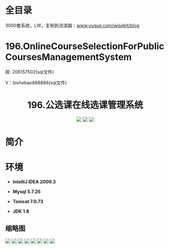 # 全目录

3000套系统，LW，复制到流浪器：www.yuque.com/wisebit/blog

# 196.OnlineCourseSelectionForPublicCoursesManagementSystem

<p>抠: 206157502(sql文件)</p>
<p>V：bishebao888888(sql文件)</p>

<p><h1 align="center">196.公选课在线选课管理系统</h1></p>


<p align="center">
	<img src="https://img.shields.io/badge/jdk-1.8-orange.svg"/>
    <img src="https://img.shields.io/badge/springboot-5.x-lightgrey.svg"/>
    <img src="https://img.shields.io/badge/vue-3.x-yellow.svg"/>
</p>

# 简介
>
> 

# 环境

- <b>IntelliJ IDEA 2009.3</b>

- <b>Mysql 5.7.26</b>

- <b>Tomcat 7.0.73</b>

- <b>JDK 1.8</b>




## 缩略图

![](https://bitwise.oss-cn-heyuan.aliyuncs.com/2024/9/10/047c809b-1317-4b94-bcf2-88f9986f7c33.png)
![](https://bitwise.oss-cn-heyuan.aliyuncs.com/2024/9/10/f6c5a648-4d88-478f-803b-d41096dcae8a.png)
![](https://bitwise.oss-cn-heyuan.aliyuncs.com/2024/9/10/bbff454c-96af-4230-93fb-d92ef701de43.png)
![](https://bitwise.oss-cn-heyuan.aliyuncs.com/2024/9/10/45b2a0b2-f381-430b-9a2b-c3d81214b5b9.png)
![](https://bitwise.oss-cn-heyuan.aliyuncs.com/2024/9/10/3850925f-88ce-4b4c-85a4-54149da5553d.png)
![](https://bitwise.oss-cn-heyuan.aliyuncs.com/2024/9/10/c97abc7d-832e-44aa-b86d-cb1bb5334c98.png)
![](https://bitwise.oss-cn-heyuan.aliyuncs.com/2024/9/10/61bd804a-6d95-4c7f-9dba-2a3b7710a8b3.png)
![](https://bitwise.oss-cn-heyuan.aliyuncs.com/2024/9/10/a0ddafbe-6ef2-4fb0-b77e-8abf4fb7b7d4.png)

